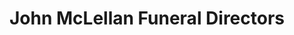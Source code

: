 ---
title: "John McLellan Funeral Directors"
url: /fort-william/john-mclellan-funeral-directors/
shop: funeral directors
---